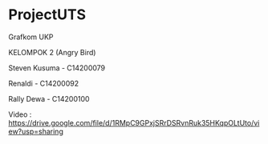 # ProjectUTS
Grafkom UKP

KELOMPOK 2 (Angry Bird)

Steven Kusuma - C14200079

Renaldi - C14200092

Rally Dewa - C14200100

Video : https://drive.google.com/file/d/1RMpC9GPxjSRrDSRvnRuk35HKqpOLtUto/view?usp=sharing

